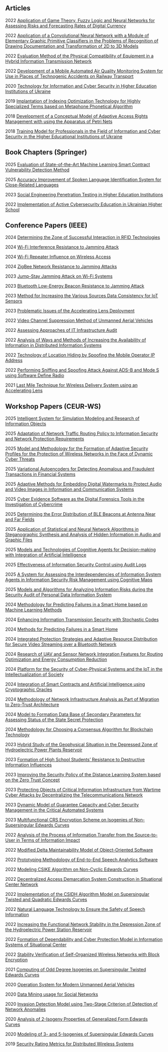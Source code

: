 ## Articles

2022 [Application of Game Theory, Fuzzy Logic and Neural Networks for Assessing Risks and Forecasting Rates of Digital Currency](Application-of-Game-Theory-Fuzzy-Logic-and-Neural-Networks-for-Assessing-Risks-and-Forecasting-Rates-of-Digital-Currency.md)

2022 [Application of a Convolutional Neural Network with a Module of Elementary Graphic Primitive Classifiers in the Problems of Recognition of Drawing Documentation and Transformation of 2D to 3D Models](Application-of-a-Convolutional-Neural-Network-with-a-Module-of-Elementary-Graphic-Primitive-Classifiers.md)

2022 [Evaluation Method of the Physical Compatibility of Equipment in a Hybrid Information Transmission Network](Evaluation-Method-of-the-Physical-Compatibility-of-Equipment-in-a-Hybrid-Information-Transmission-Network.md)

2022 [Development of a Mobile Automated Air Quality Monitoring System for Use in Places of Technogenic Accidents on Railway Transport](Development-of-a-Mobile-Automated-Air-Quality-Monitoring-System.md)

2020 [Technology for Information and Cyber Security in Higher Education Institutions of Ukraine](Technology-for-Information-and-Cyber-Security-in-Higher-Education-Institutions-of-Ukraine.md)

2019 [Implantation of Indexing Optimization Technology for Highly Specialized Terms based on Metaphone Phonetical Algorithm](Implantation-of-Indexing-Optimization-Technology-for-Highly-Specialized-Terms-based-on-Metaphone-Phonetical-Algorithm.md)

2018 [Development of a Conceptual Model of Adaptive Access Rights Management with using the Apparatus of Petri Nets](Development-of-a-Conceptual-Model-of-Adaptive-Access-Rights-Management.md)

2018 [Training Model for Professionals in the Field of Information and Cyber Security in the Higher Educational Institutions of Ukraine](Training-Model-for-Professionals-in-the-Field-of-Information-and-Cyber-Security.md)

## Book Chapters (Springer)

2025 [Evaluation of State-of-the-Art Machine Learning Smart Contract Vulnerability Detection Method](Evaluation-of-State-of-the-Art-Machine-Learning-Smart-Contract-Vulnerability-Detection-Method.md)

2025 [Accuracy Improvement of Spoken Language Identification System for Close-Related Languages](Accuracy-Improvement-of-Spoken-Language-Identification-System-for-Close-Related-Languages.md)

2023 [Social Engineering Penetration Testing in Higher Education Institutions](Social-Engineering-Penetration-Testing-in-Higher-Education-Institutions.md)

2022 [Implementation of Active Cybersecurity Education in Ukrainian Higher School](Implementation-of-Active-Cybersecurity-Education-in-Ukrainian-Higher-School.md)

## Conference Papers (IEEE)

2024 [Determining the Zone of Successful Interaction in RFID Technologies](Determining-the-Zone-of-Successful-Interaction-in-RFID-Technologies.md)

2024 [Wi-Fi Interference Resistance to Jamming Attack](Wi-Fi-Interference-Resistance-to-Jamming-Attack.md)

2024 [Wi-Fi Repeater Influence on Wireless Access](Wi-Fi-Repeater-Influence-on-Wireless-Access.md)

2024 [ZigBee Network Resistance to Jamming Attacks](ZigBee-Network-Resistance-to-Jamming-Attacks.md)

2023 [Jump-Stay Jamming Attack on Wi-Fi Systems](Jump-Stay-Jamming-Attack-on-Wi-Fi-Systems.md)

2023 [Bluetooth Low-Energy Beacon Resistance to Jamming Attack](Bluetooth-Low-Energy-Beacon-Resistance-to-Jamming-Attack.md)

2023 [Method for Increasing the Various Sources Data Consistency for IoT Sensors](Method-for-Increasing-the-Various-Sources-Data-Consistency-for-IoT-Sensors.md)

2023 [Problematic Issues of the Accelerating Lens Deployment](Problematic-Issues-of-the-Accelerating-Lens-Deployment.md)

2022 [Video Channel Suppression Method of Unmanned Aerial Vehicles](Video-Channel-Suppression-Method-of-Unmanned-Aerial-Vehicles.md)

2022 [Assessing Approaches of IT Infrastructure Audit](Assessing-Approaches-of-IT-Infrastructure-Audit.md)

2022 [Analysis of Ways and Methods of Increasing the Availability of Information in Distributed Information Systems](Analysis-of-Ways-and-Methods-of-Increasing-the-Availability-of-Information-in-Distributed-Information-Systems.md)

2022 [Technology of Location Hiding by Spoofing the Mobile Operator IP Address](Technology-of-Location-Hiding-by-Spoofing-the-Mobile-Operator-IP-Address.md)

2022 [Performing Sniffing and Spoofing Attack Against ADS-B and Mode S using Software Define Radio](Performing-Sniffing-and-Spoofing-Attack-Against-ADS-B-and-Mode-S-using-Software-Define-Radio.md)

2021 [Last Mile Technique for Wireless Delivery System using an Accelerating Lens](Last-Mile-Technique-for-Wireless-Delivery-System-using-an-Accelerating-Lens.md)

## Workshop Papers (CEUR-WS)

2025 [Intelligent System for Simulation Modeling and Research of Information Objects](Intelligent-System-for-Simulation-Modeling-and-Research-of-Information-Objects.md)

2025 [Adaptation of Network Traffic Routing Policy to Information Security and Network Protection Requirements](Adaptation-of-Network-Traffic-Routing-Policy-to-Information-Security-and-Network-Protection-Requirements.md)

2025 [Model and Methodology for the Formation of Adaptive Security Profiles for the Protection of Wireless Networks in the Face of Dynamic Cyber Threats](Model-and-Methodology-for-the-Formation-of-Adaptive-Security-Profiles-for-the-Protection-of-Wireless-Networks.md)

2025 [Variational Autoencoders for Detecting Anomalous and Fraudulent Transactions in Financial Systems](Variational-Autoencoders-for-Detecting-Anomalous-and-Fraudulent-Transactions-in-Financial-Systems.md)

2025 [Adaptive Methods for Embedding Digital Watermarks to Protect Audio and Video Images in Information and Communication Systems](Adaptive-Methods-for-Embedding-Digital-Watermarks-to-Protect-Audio-and-Video-Images.md)

2025 [Cyber Evidence Software as the Digital Forensics Tools in the Investigation of Cybercrime](Cyber-Evidence-Software-as-the-Digital-Forensics-Tools-in-the-Investigation-of-Cybercrime.md)

2025 [Determining the Error Distribution of BLE Beacons at Antenna Near and Far Fields](Determining-the-Error-Distribution-of-BLE-Beacons-at-Antenna-Near-and-Far-Fields.md)

2025 [Application of Statistical and Neural Network Algorithms in Steganographic Synthesis and Analysis of Hidden Information in Audio and Graphic Files](Application-of-Statistical-and-Neural-Network-Algorithms-in-Steganographic-Synthesis-and-Analysis.md)

2025 [Models and Technologies of Cognitive Agents for Decision-making with Integration of Artificial Intelligence](Models-and-Technologies-of-Cognitive-Agents-for-Decision-making-with-Integration-of-Artificial-Intelligence.md)

2025 [Effectiveness of Information Security Control using Audit Logs](Effectiveness-of-Information-Security-Control-using-Audit-Logs.md)

2025 [A System for Assessing the Interdependencies of Information System Agents in Information Security Risk Management using Cognitive Maps](A-System-for-Assessing-the-Interdependencies-of-Information-System-Agents-in-Information-Security-Risk-Management.md)

2025 [Models and Algorithms for Analyzing Information Risks during the Security Audit of Personal Data Information System](Models-and-Algorithms-for-Analyzing-Information-Risks-during-the-Security-Audit-of-Personal-Data-Information-System.md)

2024 [Methodology for Predicting Failures in a Smart Home based on Machine Learning Methods](Methodology-for-Predicting-Failures-in-a-Smart-Home-based-on-Machine-Learning-Methods)

2024 [Enhancing Information Transmission Security with Stochastic Codes](Enhancing-Information-Transmission-Security-with-Stochastic-Codes.md)

2024 [Methods for Predicting Failures in a Smart Home](Methods-for-Predicting-Failures-in-a-Smart-Home.md)

2024 [Integrated Protection Strategies and Adaptive Resource Distribution for Secure Video Streaming over a Bluetooth Network](Integrated-Protection-Strategies-and-Adaptive-Resource-Distribution-for-Secure-Video-Streaming-over-a-Bluetooth-Network.md)

2024 [Research of UAV and Sensor Network Integration Features for Routing Optimization and Energy Consumption Reduction](Research-of-UAV-and-Sensor-Network-Integration-Features-for-Routing-Optimization-and-Energy-Consumption-Reduction.md)

2024 [Platform for the Security of Cyber-Physical Systems and the IoT in the Intellectualization of Society](Platform-for-the-Security-of-Cyber-Physical-Systems-and-the-IoT-in-the-Intellectualization-of-Society.md)

2024 [Integration of Smart Contracts and Artificial Intelligence using Cryptographic Oracles](Integration-of-Smart-Contracts-and-Artificial-Intelligence-using-Cryptographic-Oracles.md)

2024 [Methodology of Network Infrastructure Analysis as Part of Migration to Zero-Trust Architecture](Methodology-of-Network-Infrastructure-Analysis-as-Part-of-Migration-to-Zero-Trust-Architecture.md)

2024 [Model to Formation Data Base of Secondary Parameters for Assessing Status of the State Secret Protection](Model-to-Formation-Data-Base-of-Secondary-Parameters-for-Assessing-Status-of-the-State-Secret-Protection.md)

2024 [Methodology for Choosing a Consensus Algorithm for Blockchain Technology](Methodology-for-Choosing-a-Consensus-Algorithm-for-Blockchain-Technology.md)

2023 [Hybrid Study of the Geophysical Situation in the Depressed Zone of Hydroelectric Power Plants Reservoir](Hybrid-Study-of-the-Geophysical-Situation-in-the-Depressed-Zone-of-Hydroelectric-Power-Plants-Reservoir.md)

2023 [Formation of High School Students’ Resistance to Destructive Information Influences](Formation-of-High-School-Students-Resistance-to-Destructive-Information-Influences.md)

2023 [Improving the Security Policy of the Distance Learning System based on the Zero Trust Concept](Improving-the-Security-Policy-of-the-Distance-Learning-System-based-on-the-Zero-Trust-Concept.md)

2023 [Protecting Objects of Critical Information Infrastructure from Wartime Cyber Attacks by Decentralizing the Telecommunications Network](Protecting-Objects-of-Critical-Information-Infrastructure-from-Wartime-Cyber-Attacks-by-Decentralizing-the-Telecommunications-Network.md)

2023 [Dynamic Model of Guarantee Capacity and Cyber Security Management in the Critical Automated Systems](Dynamic-Model-of-Guarantee-Capacity-and-Cyber-Security-Management-in-the-Critical-Automated-Systems.md)

2023 [Multifunctional CRS Encryption Scheme on Isogenies of Non-Supersingular Edwards Curves](Multifunctional-CRS-Encryption-Scheme-on-Isogenies-of-Non-Supersingular-Edwards-Curves.md)

2022 [Analysis of the Process of Information Transfer from the Source-to-User in Terms of Information Impact](Analysis-of-the-Process-of-Information-Transfer-from-the-Source-to-User.md)

2022 [Modified Delta Maintainability Model of Object-Oriented Software](Modified-Delta-Maintainability-Model-of-Object-Oriented-Software.md)

2022 [Prototyping Methodology of End-to-End Speech Analytics Software](Prototyping-Methodology-of-End-to-End-Speech-Analytics-Software.md)

2022 [Modeling CSIKE Algorithm on Non-Cyclic Edwards Curves](Modeling-CSIKE-Algorithm-on-Non-Cyclic-Edwards-Curves.md)

2022 [Decentralized Access Demarcation System Construction in Situational Center Network](Decentralized-Access-Demarcation-System-Construction-in-Situational-Center-Network.md)

2022 [Implementation of the CSIDH Algorithm Model on Supersingular Twisted and Quadratic Edwards Curves](Implementation-of-the-CSIDH-Algorithm-Model-on-Supersingular-Twisted-and-Quadratic-Edwards-Curves.md)

2022 [Natural Language Technology to Ensure the Safety of Speech Information](Natural-Language-Technology-to-Ensure-the-Safety-of-Speech-Information.md)

2022 [Increasing the Functional Network Stability in the Depression Zone of the Hydroelectric Power Station Reservoir](Increasing-the-Functional-Network-Stability-in-the-Depression-Zone-of-the-Hydroelectric-Power-Station-Reservoir.md)

2022 [Formation of Dependability and Cyber Protection Model in Information Systems of Situational Center](Formation-of-Dependability-and-Cyber-Protection-Model-in-Information-Systems-of-Situational-Center.md)

2022 [Stability Verification of Self-Organized Wireless Networks with Block Encryption](Stability-Verification-of-Self-Organized-Wireless-Networks-with-Block-Encryption.md)

2021 [Computing of Odd Degree Isogenies on Supersingular Twisted Edwards Curves](Computing-of-Odd-Degree-Isogenies-on-Supersingular-Twisted-Edwards-Curves.md)

2020 [Operation System for Modern Unmanned Aerial Vehicles](Operation-System-for-Modern-Unmanned-Aerial-Vehicles.md)

2020 [Data Mining usage for Social Networks](Data-Mining-usage-for-Social-Networks.md)

2020 [Invasion Detection Model using Two-Stage Criterion of Detection of Network Anomalies](Invasion-Detection-Model-using-Two-Stage-Criterion-of-Detection-of-Network-Anomalies.md)

2020 [Analysis of 2-Isogeny Properties of Generalized Form Edwards Curves](Analysis-of-2-Isogeny-Properties-of-Generalized-Form-Edwards-Curves.md)

2020 [Modeling of 3- and 5-Isogenies of Supersingular Edwards Curves](Modeling-of-3-and-5-Isogenies-of-Supersingular-Edwards-Curves.md)

2019 [Security Rating Metrics for Distributed Wireless Systems](Security-Rating-Metrics-for-Distributed-Wireless-Systems.md)